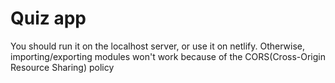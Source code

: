 # Quiz app
You should run it on the localhost server, or use it on netlify. Otherwise, importing/exporting modules won't work because of the CORS(Cross-Origin Resource Sharing) policy
